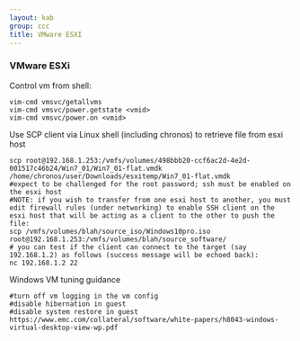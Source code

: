```yaml
---
layout: kab
group: ccc
title: VMware ESXI
---
```

### VMware ESXi

Control vm from shell:
```
vim-cmd vmsvc/getallvms
vim-cmd vmsvc/power.getstate <vmid>
vim-cmd vmsvc/power.on <vmid>
```

Use SCP client via Linux shell (including chronos) to retrieve file from esxi host
```
scp root@192.168.1.253:/vmfs/volumes/498bbb20-ccf6ac2d-4e2d-001517c46b24/Win7_01/Win7_01-flat.vmdk /home/chronos/user/Downloads/esxitemp/Win7_01-flat.vmdk
#expect to be challenged for the root password; ssh must be enabled on the esxi host
#NOTE: if you wish to transfer from one esxi host to another, you must edit firewall rules (under networking) to enable SSH client on the esxi host that will be acting as a client to the other to push the file:
scp /vmfs/volumes/blah/source_iso/Windows10pro.iso root@192.168.1.253:/vmfs/volumes/blah/source_software/
# you can test if the client can connect to the target (say 192.168.1.2) as follows (success message will be echoed back):
nc 192.168.1.2 22
```

Windows VM tuning guidance
```
#turn off vm logging in the vm config
#disable hibernation in guest
#disable system restore in guest
https://www.emc.com/collateral/software/white-papers/h8043-windows-virtual-desktop-view-wp.pdf
```

<br/>
<br/>

